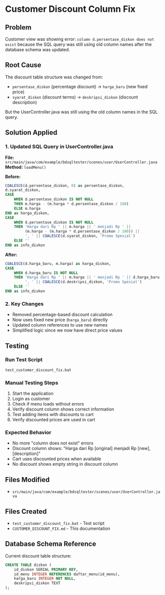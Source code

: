 # Customer Discount Column Fix

## Problem
Customer view was showing error: `column d.persentase_diskon does not exist` because the SQL query was still using old column names after the database schema was updated.

## Root Cause
The discount table structure was changed from:
- `persentase_diskon` (percentage discount) → `harga_baru` (new fixed price)
- `syarat_diskon` (discount terms) → `deskripsi_diskon` (discount description)

But the UserController.java was still using the old column names in the SQL query.

## Solution Applied

### 1. Updated SQL Query in UserController.java
**File:** `src/main/java/com/example/bdsqltester/scenes/user/UserController.java`
**Method:** `loadMenu()`

**Before:**
```sql
COALESCE(d.persentase_diskon, 0) as persentase_diskon,
d.syarat_diskon,
CASE 
    WHEN d.persentase_diskon IS NOT NULL 
    THEN m.harga - (m.harga * d.persentase_diskon / 100)
    ELSE m.harga 
END as harga_diskon,
CASE 
    WHEN d.persentase_diskon IS NOT NULL 
    THEN 'Harga dari Rp ' || m.harga || ' menjadi Rp ' || 
         (m.harga - (m.harga * d.persentase_diskon / 100)) || 
         ', ' || COALESCE(d.syarat_diskon, 'Promo Spesial')
    ELSE ''
END as info_diskon
```

**After:**
```sql
COALESCE(d.harga_baru, m.harga) as harga_diskon,
CASE 
    WHEN d.harga_baru IS NOT NULL 
    THEN 'Harga dari Rp ' || m.harga || ' menjadi Rp ' || d.harga_baru || 
         ', ' || COALESCE(d.deskripsi_diskon, 'Promo Spesial')
    ELSE ''
END as info_diskon
```

### 2. Key Changes
- Removed percentage-based discount calculation
- Now uses fixed new price (`harga_baru`) directly
- Updated column references to use new names
- Simplified logic since we now have direct price values

## Testing

### Run Test Script
```bash
test_customer_discount_fix.bat
```

### Manual Testing Steps
1. Start the application
2. Login as customer
3. Check if menu loads without errors
4. Verify discount column shows correct information
5. Test adding items with discounts to cart
6. Verify discounted prices are used in cart

### Expected Behavior
- No more "column does not exist" errors
- Discount column shows: "Harga dari Rp [original] menjadi Rp [new], [description]"
- Cart uses discounted prices when available
- No discount shows empty string in discount column

## Files Modified
- `src/main/java/com/example/bdsqltester/scenes/user/UserController.java`

## Files Created
- `test_customer_discount_fix.bat` - Test script
- `CUSTOMER_DISCOUNT_FIX.md` - This documentation

## Database Schema Reference
Current discount table structure:
```sql
CREATE TABLE diskon (
    id_diskon SERIAL PRIMARY KEY,
    id_menu INTEGER REFERENCES daftar_menu(id_menu),
    harga_baru INTEGER NOT NULL,
    deskripsi_diskon TEXT
);
``` 